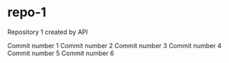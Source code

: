 # repo-1
Repository 1 created by API

Commit number 1
Commit number 2
Commit number 3
Commit number 4
Commit number 5
Commit number 6